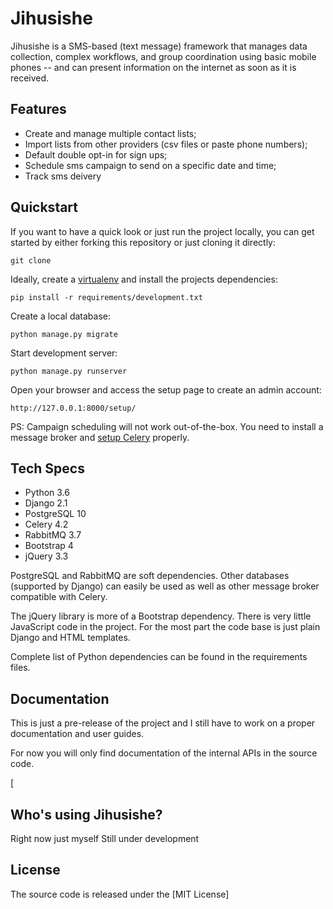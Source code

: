 # Jihusishe
Jihusishe is a SMS-based (text message) framework that manages data collection, complex workflows, and group coordination using basic mobile phones -- and can present information on the internet as soon as it is received.






## Features

* Create and manage multiple contact lists;
* Import lists from other providers (csv files or paste phone numbers);
* Default double opt-in for sign ups;
* Schedule sms campaign to send on a specific date and time;
* Track sms deivery


## Quickstart

If you want to have a quick look or just run the project locally, you can get started by either forking this repository
or just cloning it directly:

```commandline
git clone 
```

Ideally, create a [virtualenv](https://docs.python-guide.org/dev/virtualenvs/) and install the projects dependencies:

```commandline
pip install -r requirements/development.txt
```

Create a local database:

```commandline
python manage.py migrate
```

Start development server:

```commandline
python manage.py runserver
```

Open your browser and access the setup page to create an admin account:

```commandline
http://127.0.0.1:8000/setup/
```

PS: Campaign scheduling will not work out-of-the-box. You need to install a message broker and [setup Celery](https://simpleisbetterthancomplex.com/tutorial/2017/08/20/how-to-use-celery-with-django.html) properly.

## Tech Specs

* Python 3.6
* Django 2.1
* PostgreSQL 10
* Celery 4.2
* RabbitMQ 3.7
* Bootstrap 4 
* jQuery 3.3

PostgreSQL and RabbitMQ are soft dependencies. Other databases (supported by Django) can easily be used as well as other 
message broker compatible with Celery.

The jQuery library is more of a Bootstrap dependency. There is very little JavaScript code in the project. For the most 
part the code base is just plain Django and HTML templates. 

Complete list of Python dependencies can be found in the requirements files.

## Documentation

This is just a pre-release of the project and I still have to work on a proper documentation and user guides.

For now you will only find documentation of the internal APIs in the source code.

[

## Who's using Jihusishe?

Right now just myself Still under development 


## License

The source code is released under the [MIT License]
